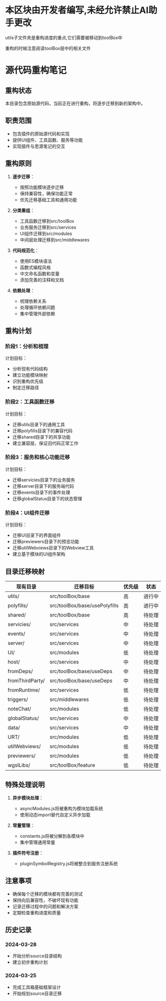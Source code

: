 # 本区块由开发者编写,未经允许禁止AI助手更改

utils子文件夹是重构进度的重点,它们需要被移动到toolBox中

重构的时候注意阅读toolBox层中的相关文件

# 源代码重构笔记

## 重构状态

本目录包含原始源代码，当前正在进行重构，将逐步迁移到新的架构中。

## 职责范围

- 包含插件的原始源代码和实现
- 提供UI组件、工具函数、服务等功能
- 实现插件与思源笔记的交互

## 重构原则

1. **逐步迁移**：
   - 按照功能模块逐步迁移
   - 保持兼容性，确保功能正常
   - 优先迁移基础工具和通用功能

2. **分类重组**：
   - 工具函数迁移到src/toolBox
   - 业务服务迁移到src/services
   - UI组件迁移到src/modules
   - 中间层处理迁移到src/middlewares

3. **代码规范化**：
   - 使用ES模块语法
   - 函数式编程风格
   - 中文命名函数和变量
   - 添加完善的注释和文档

4. **依赖处理**：
   - 梳理依赖关系
   - 处理循环依赖问题
   - 集中管理外部依赖

## 重构计划

### 阶段1：分析和梳理

计划目标：
- 分析现有代码结构
- 建立功能模块映射
- 识别重构优先级
- 制定迁移路径

### 阶段2：工具函数迁移

计划目标：
- 迁移utils目录下的通用工具
- 迁移polyfills目录下的兼容代码
- 迁移shared目录下的共享功能
- 建立兼容层，保证旧代码正常工作

### 阶段3：服务和核心功能迁移

计划目标：
- 迁移servicies目录下的业务服务
- 迁移server目录下的服务端代码
- 迁移events目录下的事件处理
- 迁移globalStatus目录下的状态管理

### 阶段4：UI组件迁移

计划目标：
- 迁移UI目录下的界面组件
- 迁移previewers目录下的预览功能
- 迁移utilWebviews目录下的Webview工具
- 建立基于模块的UI组件架构

## 目录迁移映射

| 现有目录 | 迁移目标 | 优先级 | 状态 |
|---------|---------|-------|------|
| utils/ | src/toolBox/base | 高 | 进行中 |
| polyfills/ | src/toolBox/base/usePolyfills | 高 | 进行中 |
| shared/ | src/toolBox/base | 高 | 待处理 |
| servicies/ | src/services | 中 | 待处理 |
| events/ | src/services | 中 | 待处理 |
| server/ | src/services | 中 | 待处理 |
| UI/ | src/modules | 低 | 待处理 |
| host/ | src/services | 中 | 待处理 |
| fromDeps/ | src/toolBox/base/useDeps | 中 | 待处理 |
| fromThirdParty/ | src/toolBox/base/useDeps | 中 | 待处理 |
| fromRuntime/ | src/services | 低 | 待处理 |
| triggers/ | src/middlewares | 低 | 待处理 |
| noteChat/ | src/modules | 低 | 待处理 |
| globalStatus/ | src/services | 中 | 待处理 |
| data/ | src/services | 中 | 待处理 |
| URT/ | src/modules | 低 | 待处理 |
| utilWebviews/ | src/modules | 低 | 待处理 |
| previewers/ | src/modules | 低 | 待处理 |
| wgslLibs/ | src/toolBox/feature | 低 | 待处理 |

## 特殊处理说明

1. **异步模块处理**：
   - asyncModules.js将被重构为模块加载系统
   - 使用动态import替代自定义异步加载

2. **常量管理**：
   - constants.js将被分解到各模块中
   - 集中管理通用常量

3. **插件符号注册**：
   - pluginSymbolRegistry.js将被整合到服务注册系统

## 注意事项

- 确保每个迁移的模块都有完善的测试
- 保持向后兼容性，不破坏现有功能
- 记录迁移过程中的问题和解决方案
- 定期检查重构进度和质量

## 历史记录

### 2024-03-28
- 开始分析source目录结构
- 建立初步重构计划

### 2024-03-25
- 完成工具箱基础框架设计
- 开始规划source目录迁移 
